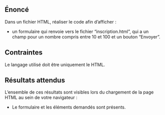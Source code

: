 ## Énoncé

Dans un fichier HTML, réaliser le code afin d’afficher :

- un formulaire qui renvoie vers le fichier “inscription.html”, qui a un champ pour un nombre compris entre 10 et 100 et un bouton “Envoyer”.

## Contraintes

Le langage utilisé doit être uniquement le HTML.

## Résultats attendus

L’ensemble de ces résultats sont visibles lors du chargement de la page HTML au sein de votre navigateur :

- Le formulaire et les éléments demandés sont présents.